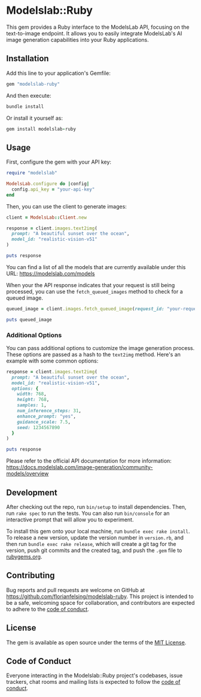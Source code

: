 # Modelslab::Ruby

This gem provides a Ruby interface to the ModelsLab API, focusing on the text-to-image endpoint. It allows you to easily integrate ModelsLab's AI image generation capabilities into your Ruby applications.

## Installation

Add this line to your application's Gemfile:

```ruby
gem "modelslab-ruby"
```

And then execute:

```ruby
bundle install
```

Or install it yourself as:

```ruby
gem install modelslab-ruby
```

## Usage

First, configure the gem with your API key:

```ruby
require "modelslab"

ModelsLab.configure do |config|
  config.api_key = "your-api-key"
end
```

Then, you can use the client to generate images:

```ruby
client = ModelsLab::Client.new

response = client.images.text2img(
  prompt: "A beautiful sunset over the ocean",
  model_id: "realistic-vision-v51"
)

puts response
```

You can find a list of all the models that are currently available under this URL: https://modelslab.com/models

When your the API response indicates that your request is still being processed, you can use the `fetch_queued_images`
method to check for a queued image.

```ruby
queued_image = client.images.fetch_queued_image(request_id: "your-request-id")

puts queued_image
```

### Additional Options

You can pass additional options to customize the image generation process. These options are passed as a hash to the `text2img` method. Here's an example with some common options:

```ruby
response = client.images.text2img(
  prompt: "A beautiful sunset over the ocean",
  model_id: "realistic-vision-v51",
  options: {
    width: 768,
    height: 768,
    samples: 1,
    num_inference_steps: 31,
    enhance_prompt: "yes",
    guidance_scale: 7.5,
    seed: 1234567890
  }
)

puts response
```

Please refer to the official API documentation for more information: https://docs.modelslab.com/image-generation/community-models/overview

## Development

After checking out the repo, run `bin/setup` to install dependencies. Then, run `rake spec` to run the tests. You can also run `bin/console` for an interactive prompt that will allow you to experiment.

To install this gem onto your local machine, run `bundle exec rake install`. To release a new version, update the version number in `version.rb`, and then run `bundle exec rake release`, which will create a git tag for the version, push git commits and the created tag, and push the `.gem` file to [rubygems.org](https://rubygems.org).

## Contributing

Bug reports and pull requests are welcome on GitHub at https://github.com/florianfelsing/modelslab-ruby. This project is intended to be a safe, welcoming space for collaboration, and contributors are expected to adhere to the [code of conduct](https://github.com/florianfelsing/modelslab-ruby/blob/main/CODE_OF_CONDUCT.md).

## License

The gem is available as open source under the terms of the [MIT License](https://opensource.org/licenses/MIT).

## Code of Conduct

Everyone interacting in the Modelslab::Ruby project's codebases, issue trackers, chat rooms and mailing lists is expected to follow the [code of conduct](https://github.com/florianfelsing/modelslab-ruby/blob/main/CODE_OF_CONDUCT.md).
